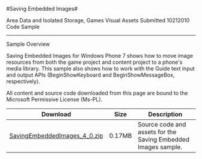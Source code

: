 #Saving Embedded Images#

Area
Data and Isolated Storage, Games Visual Assets
Submitted
10212010
Code Sample

---

Sample Overview

Saving Embedded Images for Windows Phone 7 shows how to move image resources from both the game project and content project to a phone's media library. This sample also shows how to work with the Guide text input and output APIs (BeginShowKeyboard and BeginShowMessageBox, respectively).


All content and source code downloaded from this page are bound to the Microsoft Permissive License (Ms-PL).

Download | Size | Description
---|---|---|
[SavingEmbeddedImages_4_0.zip](https://github.com/simondarksidej/XNAGameStudio/blob/master/Samples/SavingEmbeddedImages_4_0.zip?raw=true) | 0.17MB | Source code and assets for the Saving Embedded Images sample.